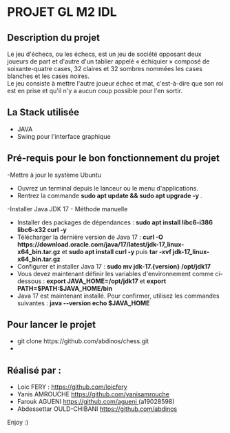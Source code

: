# PROJET GL M2 IDL
## Description du projet 
Le jeu d'échecs, ou les échecs, est un jeu de société opposant deux joueurs de part et d'autre d'un tablier appelé « échiquier » composé de soixante-quatre cases, 32 claires et 32 sombres nommées les cases blanches et les cases noires. <br/>
Le jeu consiste à mettre l'autre joueur échec et mat, c'est-à-dire que son roi est en prise et qu'il n'y a aucun coup possible pour l'en sortir.<br/>

## La Stack utilisée
<ul>
 <li>JAVA</li>
 <li>Swing pour l'interface graphique</li>
</ul>


## Pré-requis pour le bon fonctionnement du projet
-Mettre à jour le système Ubuntu
 <ul>
    <li> Ouvrez un terminal depuis le lanceur ou le menu d'applications. </li>
 <li> Rentrez la commande <strong> sudo apt update && sudo apt upgrade -y </strong>. </li>
 </ul>
 -Installer Java JDK 17 - Méthode manuelle
 <ul>
    <li> Installer des packages de dépendances : <strong> sudo apt install libc6-i386 libc6-x32 curl -y </strong> </li>
   <li> Télécharger la dernière version de Java 17 : <strong> curl  -O https://download.oracle.com/java/17/latest/jdk-17_linux-x64_bin.tar.gz </strong> et        <strong> sudo apt install curl -y </strong> puis <strong> tar -xvf jdk-17_linux-x64_bin.tar.gz </strong> </li>
   <li> Configurer et installer Java 17 : <strong> sudo mv jdk-17.{version} /opt/jdk17 </strong> </li>
   <li> Vous devez maintenant définir les variables d'environnement comme ci-dessous : <strong> export JAVA_HOME=/opt/jdk17 </strong> et
     <strong> export PATH=$PATH:$JAVA_HOME/bin </strong> </li>
   <li> Java 17 est maintenant installé. Pour confirmer, utilisez les commandes suivantes : <strong>java --version
echo $JAVA_HOME </strong> </li>
 </ul>

## Pour lancer le projet
<ul>
 <li> git clone https://github.com/abdinos/chess.git </li>
 <li> </li>
</ul>

## Réalisé par :
<ul>
 <li>Loic FERY : <a href="https://github.com/loicfery"> https://github.com/loicfery </a> </li>
 <li>Yanis AMROUCHE <a href="https://github.com/yanisamrouche">https://github.com/yanisamrouche </a></li>
 <li>Farouk AGUENI <a href="https://github.com/agueni">https://github.com/agueni </a> (a19028598) </li>
 <li>Abdessettar OULD-CHIBANI <a href="https://github.com/abdinos">https://github.com/abdinos </a> </li>
</ul>

Enjoy :)
